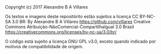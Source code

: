 Copyright (c) 2017 Alexandre B A Villares

Os textos e imagens deste repositórito estão sujeitos a licença CC BY-NC-SA 3.0 BR:
By Alexandre B A Villares https://github.com/villares
Creative Commons Atribuição-NãoComercial-CompartilhaIgual 3.0 Brasil
https://creativecommons.org/licenses/by-nc-sa/3.0/br/

O código está sujeito a licença GNU GPL v3.0, exceto quando indicado por motivos de compatibilidade de origem.
